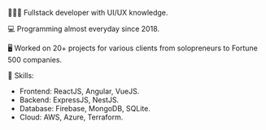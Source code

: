 👨🏻‍💻 Fullstack developer with UI/UX knowledge.

💻 Programming almost everyday since 2018.

🖥 Worked on 20+ projects for various clients from solopreneurs to Fortune 500 companies.

🍳 Skills:
  - Frontend: ReactJS, Angular, VueJS.
  - Backend: ExpressJS, NestJS.
  - Database: Firebase, MongoDB, SQLite.
  - Cloud: AWS, Azure, Terraform.
  
  
